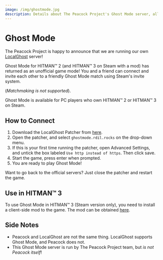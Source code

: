 ```yaml
---
image: /img/ghostmode.jpg
description: Details about The Peacock Project's Ghost Mode server, allowing players to use the now-scrapped game mode.
---
```


# Ghost Mode

The Peacock Project is happy to announce that we are running our own [LocalGhost](https://gitlab.com/grappigegovert/LocalGhost) server!

Ghost Mode for HITMAN™ 2 (and HITMAN™ 3 on Steam with a mod) has returned as an unofficial game mode!
You and a friend can connect and invite each other to a friendly Ghost Mode match using Steam's invite system.

(_Matchmaking is not supported_).

Ghost Mode is available for PC players who own HITMAN™ 2 or HITMAN™ 3 on Steam.

## How to Connect

1. Download the LocalGhost Patcher from [here](https://gitlab.com/grappigegovert/localghost/-/jobs/artifacts/master/download?job=build_patcher).
2. Open the patcher, and select `ghostmode.rdil.rocks` on the drop-down menu.
3. If this is your first time running the patcher, open Advanced Settings, and untick the box labeled `Use http instead of https`. Then click save.
4. Start the game, press enter when prompted.
5. You are ready to play Ghost Mode!

Want to go back to the official servers? Just close the patcher and restart the game.

## Use in HITMAN™ 3

To use Ghost Mode in HITMAN™ 3 (Steam version only), you need to install a client-side mod to the game.
The mod can be obtained [here](https://www.nexusmods.com/hitman3/mods/260).

## Side Notes

-   Peacock and LocalGhost are not the same thing. LocalGhost supports Ghost Mode, and Peacock does not.
-   This Ghost Mode server is run by The Peacock Project team, but _is not Peacock itself_!
